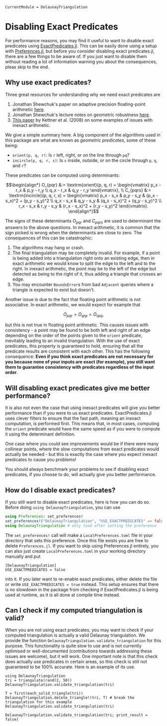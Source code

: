 ```@meta 
CurrentModule = DelaunayTriangulation
```

# Disabling Exact Predicates

For performance reasons, you may find it useful to want to disable exact predicates using [ExactPredicates.jl](https://github.com/lairez/ExactPredicates.jl). This can be easily done using a setup with [Preferences.jl](https://github.com/JuliaPackaging/Preferences.jl), but before you consider disabling exact predicates.jl, there are a few things to be aware of. If you just want to disable them without reading a lot of information warning you about the consequences, pleas skip to the end.

## Why use exact predicates?

Three great resources for understanding why we need exact predicates are

1. Jonathan Shewchuk's paper on adaptive precision floating-point arithmetic [here](https://doi.org/10.1007/PL00009321).
2. Jonathan Shewchuk's lecture notes on geometric robustness [here](https://people.eecs.berkeley.edu/~jrs/meshpapers/robnotes.pdf).
3. [This paper](https://doi.org/10.1016/j.comgeo.2007.06.003) by Kettner et al. (2008) on some examples of issues with inexact arithmetic.

We give a simple summary here. A big component of the algorithms used in this package are what are known as _geometric predicates_, some of these being:

- `orient(p, q, r)`: Is `r` left, right, or on the line through `pq`?
- `incircle(p, q, r, s)`: Is `s` inside, outside, or on the circle through `p`, `q`, and `r`?

These predicates can be computed using determinants:

```math 
\begin{align*}
O_{pqr} &:= \textrm{orient}(p, q, r) = \begin{vmatrix} p_x - r_x & p_y - r_y \\ q_x - r_x & q_y - r_y \end{vmatrix}, \\
C_{pqrs} &:= \textrm{incircle}(p, q, r, s) = \begin{vmatrix} p_x - s_x & p_y - s_y & (p_x - s_x)^2 + (p_y - s_y)^2 \\ q_x - s_x & q_y - s_y & (q_x - s_x)^2 + (q_y - s_y)^2 \\ r_x - s_x & r_y - s_y & (r_x - s_x)^2 + (r_y - s_y)^2 \end{vmatrix}.
\end{align*}
```

The signs of these determinants $O_{pqr}$ and $C_{pqrs}$ are used to determinant the answers to the above questions. In inexact arithmetic, it is common that the sign picked is wrong when the determinants are close to zero. The consequences of this can be catastrophic:

1. The algorithms may hang or crash.
2. The final triangulation may be completely invalid. For example, if a point is being added into a triangulation right onto an existing edge, then in exact arithmetic we would know to split the edge to the left and to the right. In inexact arithmetic, the point may be to the left of the edge but detected as being to the right of it, thus adding a triangle that crosses an edge.
3. You may encounter `BoundsError`s from bad `Adjacent` queries where a triangle is expected to exist but doesn't.

Another issue is due to the fact that floating point arithmetic is not associative. In exact arithmetic, we would expect for example that 

```math 
O_{pqr} = O_{qrp} = O_{rpq},
```

but this is not true in floating point arithmetic. This causes issues with consistency - a point may be found to be both left and right of an edge depending on the order of the points given to the `orient` predicate, inevitably leading to an invalid triangulation. With the use of exact predicates, this property is guaranteed to hold, ensuring that all the predicate results are consistent with each other. This has the following consequence: **Even if you think exact predicates are not necessary for you because none of your inputs are exact (for example), you still want them to guarantee consistency with predicates regardless of the input order**.

## Will disabling exact predicates give me better performance?

It is also not even the case that using inexact predicates will give you better performance than if you were to us exact predicates. ExactPredicates.jl uses clever filters to ensure that the fast path, meaning an inexact computation, is performed first. This means that, in most cases, computing the `orient` predicate would have the same speed as if you were to compute it using the determinant definition. 

One case where you could see improvements would be if there were many collinear points, where the slow computations from exact predicates would actually be needed - but this is exactly the case where you expect inexact predicates to cause you problems! 

You should always benchmark your problems to see if disabling exact predicates, if you choose to do, will actually give you better performance.

## How do I disable exact predicates?

If you still want to disable exact predicates, here is how you can do so. Before doing `using DelaunayTriangulation`, you can use 

```julia
using Preferences: set_preferences! 
set_preferences!("DelaunayTriangulation", "USE_EXACTPREDICATES" => false)
using DelaunayTriangulation # only load after setting the preference 
```

The `set_preferences!` call will make a `LocalPreferences.toml` file in your directory that sets this preference. Once this file exists you are free to delete `Preferences.jl`. If you want to skip using Preferences.jl entirely, you can also just create `LocalPreferences.toml` in your working directory manually and put 

```
[DelaunayTriangulation]
USE_EXACTPREDICATES = false
```

into it. If you later want to re-enable exact predicates, either delete the file or write `USE_EXACTPREDICATES = true` instead. This setup ensures that there is no slowdown in the package from checking if ExactPredicates.jl is being used at runtime, as it is all done at compile time instead.

## Can I check if my computed triangulation is valid?

When you are not using exact predicates, you may want to check if your computed triangulation is actually a valid Delaunay triangulation. We provide the function `DelaunayTriangulation.validate_triangulation` for this purpose. This functionality is quite slow to use and is not currently optimised or well-documented (contributions towards addressing these issues are welcome), but it will work. One important note is that this check does actually use predicates in certain areas, so this check is still not guaranteed to be 100% accurate. Here is an example of its use.

```@example validate
using DelaunayTriangulation
tri = triangulate(rand(2, 50))
DelaunayTriangulation.validate_triangulation(tri)
```

```@example validate 
T = first(each_solid_triangle(tri)) 
DelaunayTriangulation.delete_triangle!(tri, T) # break the triangulation for this example
DelaunayTriangulation.validate_triangulation(tri)
```

```@example validate 
DelaunayTriangulation.validate_triangulation(tri; print_result = false)
```
